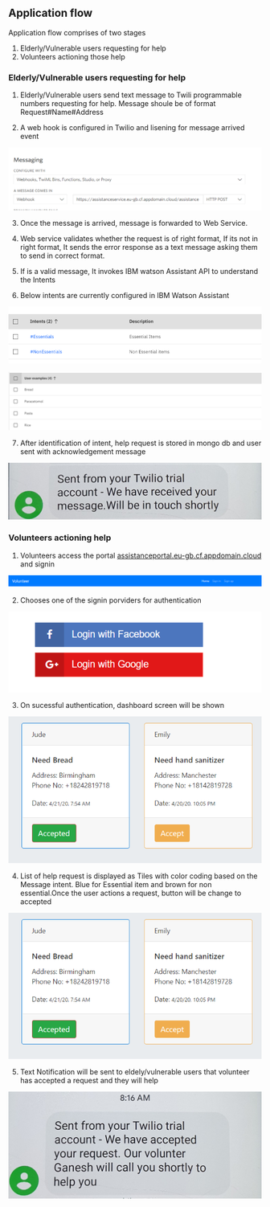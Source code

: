 
## Application flow

Application flow comprises of two stages
1. Elderly/Vulnerable users requesting for help
2. Volunteers actioning those help

### Elderly/Vulnerable users requesting for help

1. Elderly/Vulnerable users send text message to Twili programmable numbers requesting for help. Message shoule be of format Request#Name#Address

2. A web hook is configured in Twilio and lisening for message arrived event

![Twilio webhook configuration](https://github.com/Hemachandranhj/CallForCodeUI/blob/master/assets/WebHooks.png)

3. Once the message is arrived, message is forwarded to Web Service.

4. Web service validates whether the request is of right format, If its not in right format, It sends the error response as a text message asking them to send in correct format.

5. If is a valid message, It invokes IBM watson Assistant API to understand the Intents

6. Below intents are currently configured in IBM Watson Assistant

![List of Intents](https://github.com/Hemachandranhj/CallForCodeUI/blob/master/assets/WatsonItent1.PNG)

![Intent help content](https://github.com/Hemachandranhj/CallForCodeUI/blob/master/assets/WatsonItent2.PNG)

7. After identification of intent, help request is stored in mongo db and user sent with acknowledgement message

![Acknowledgement](https://github.com/Hemachandranhj/CallForCodeUI/blob/master/assets/InitialSms.jpg)

### Volunteers actioning help

1. Volunteers access the portal [assistanceportal.eu-gb.cf.appdomain.cloud](https://assistanceportal.eu-gb.cf.appdomain.cloud/) and signin

![Home](https://github.com/Hemachandranhj/CallForCodeUI/blob/master/assets/home.PNG)

2. Chooses one of the signin porviders for authentication

![Signin](https://github.com/Hemachandranhj/CallForCodeUI/blob/master/assets/signin.PNG)

3. On sucessful authentication, dashboard screen will be shown

![Dashboard](https://github.com/Hemachandranhj/CallForCodeUI/blob/master/assets/dashboard.PNG)

4. List of help request is displayed as Tiles with color coding based on the Message intent. Blue for Essential item and brown for non essential.Once the user actions a request, button will be change to accepted

![Dashboard](https://github.com/Hemachandranhj/CallForCodeUI/blob/master/assets/dashboard.PNG)

5. Text Notification will be sent to eldely/vulnerable users that volunteer has accepted a request and they will help

![Acceptance](https://github.com/Hemachandranhj/CallForCodeUI/blob/master/assets/acknowledgement.jpg)










